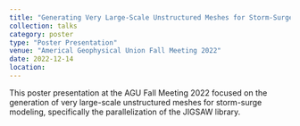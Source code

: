 ```yaml
---
title: "Generating Very Large-Scale Unstructured Meshes for Storm-Surge Modelling: Parallelizing the JIGSAW Library"
collection: talks
category: poster
type: "Poster Presentation"
venue: "Americal Geophysical Union Fall Meeting 2022"
date: 2022-12-14
location: 
---
```


This poster presentation at the AGU Fall Meeting 2022 focused on the generation of very large-scale unstructured meshes for storm-surge modeling, specifically the parallelization of the JIGSAW library.
